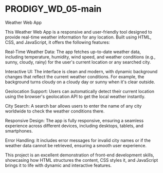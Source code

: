 # PRODIGY_WD_05-main
Weather Web App

This Weather Web App is a responsive and user-friendly tool designed to provide real-time weather information for any location. Built using HTML, CSS, and JavaScript, it offers the following features:

Real-Time Weather Data: The app fetches up-to-date weather data, including temperature, humidity, wind speed, and weather conditions (e.g., sunny, cloudy, rainy) for the user's current location or any searched city.

Interactive UI: The interface is clean and modern, with dynamic background changes that reflect the current weather conditions. For example, the background turns cloudy on a cloudy day or sunny when it's clear outside.

Geolocation Support: Users can automatically detect their current location using the browser's geolocation API to get the local weather instantly.

City Search: A search bar allows users to enter the name of any city worldwide to check the weather conditions there.

Responsive Design: The app is fully responsive, ensuring a seamless experience across different devices, including desktops, tablets, and smartphones.

Error Handling: It includes error messages for invalid city names or if the weather data cannot be retrieved, ensuring a smooth user experience.

This project is an excellent demonstration of front-end development skills, showcasing how HTML structures the content, CSS styles it, and JavaScript brings it to life with dynamic and interactive features.
